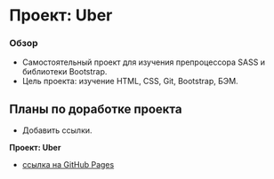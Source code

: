 # Проект: Uber

### Обзор

* Самостоятельный проект для изучения препроцессора SASS и библиотеки Bootstrap.
* Цель проекта: изучение HTML, CSS, Git, Bootstrap, БЭМ.

## Планы по доработке проекта
* Добавить ссылки.

**Проект: Uber**


* [ссылка на GitHub Pages](https://yurick78.github.io/uber/index.html)
